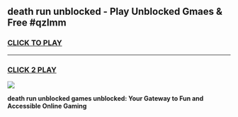 
## death run unblocked - Play Unblocked Gmaes & Free #qzlmm
<h3>
<a href="https://news.freeplayer.one?title=death_run_unblocked&ref=24F">CLICK TO PLAY</a></h3>
<hr>

<h3>
<a href="https://news.freeplayer.one?title=death_run_unblocked&ref=24F">CLICK 2 PLAY</a>
  
</h3>

<a href="https://news.freeplayer.one?title=death_run_unblocked&ref=24F/"><img src="https://clearcache.store/games.png"></a>


**death run unblocked games unblocked: Your Gateway to Fun and Accessible Online Gaming**
